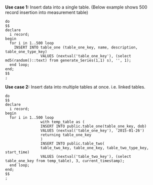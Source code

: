 **Use case 1:** Insert data into a single table. (Below example shows 500 record insertion into measurement table) 

```
do
$$
declare
  i record;
begin
  for i in 1..500 loop
    INSERT INTO table_one (table_one_key, name, description, table_one_type_key)
                VALUES (nextval('table_one_key'), (select md5(random()::text) from generate_Series(1,1) s), '', 1);
  end loop;
end;
$$
;
```

**Use case 2:** Insert data into multiple tables at once. i.e. linked tables. 
```
do
$$
declare
  i record;
begin
  for i in 1..500 loop
                with temp_table as (
                INSERT INTO public.table_one(table_one_key, dob)
                VALUES (nextval('table_one_key'), '2015-01-26')
                returning table_one_key
                )
                INSERT INTO public.table_two(
                table_two_key, table_one_key, table_two_type_key, start_time)
                VALUES (nextval('table_two_key'), (select table_one_key from temp_table), 3, current_timestamp);            
  end loop;
end;
$$
;
```
